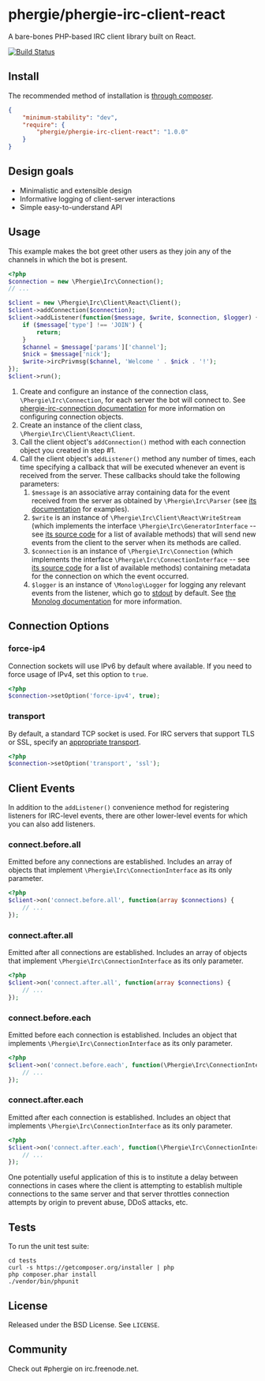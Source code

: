 # phergie/phergie-irc-client-react

A bare-bones PHP-based IRC client library built on React.

[![Build Status](https://secure.travis-ci.org/phergie/phergie-irc-client-react.png?branch=master)](http://travis-ci.org/phergie/phergie-irc-client-react)

## Install

The recommended method of installation is [through composer](http://getcomposer.org).

```JSON
{
    "minimum-stability": "dev",
    "require": {
        "phergie/phergie-irc-client-react": "1.0.0"
    }
}
```

## Design goals

* Minimalistic and extensible design
* Informative logging of client-server interactions
* Simple easy-to-understand API

## Usage

This example makes the bot greet other users as they join any of the channels in which the bot is present.

```php
<?php
$connection = new \Phergie\Irc\Connection();
// ...

$client = new \Phergie\Irc\Client\React\Client();
$client->addConnection($connection);
$client->addListener(function($message, $write, $connection, $logger) {
    if ($message['type'] !== 'JOIN') {
        return;
    }
    $channel = $message['params']['channel'];
    $nick = $message['nick'];
    $write->ircPrivmsg($channel, 'Welcome ' . $nick . '!');
});
$client->run();
```

1. Create and configure an instance of the connection class, `\Phergie\Irc\Connection`, for each server the bot will connect to. See [phergie-irc-connection documentation](https://github.com/phergie/phergie-irc-connection#usage) for more information on configuring connection objects.
2. Create an instance of the client class, `\Phergie\Irc\Client\React\Client`.
3. Call the client object's `addConnection()` method with each connection object you created in step #1.
4. Call the client object's `addListener()` method any number of times, each time specifying a callback that will be executed whenever an event is received from the server. These callbacks should take the following parameters:
   1. `$message` is an associative array containing data for the event received from the server as obtained by `\Phergie\Irc\Parser` (see [its documentation](https://github.com/phergie/phergie-irc-parser#usage) for examples).
   2. `$write` is an instance of `\Phergie\Irc\Client\React\WriteStream` (which implements the interface `\Phergie\Irc\GeneratorInterface` -- see [its source code](https://github.com/phergie/phergie-irc-generator/blob/master/src/Phergie/Irc/GeneratorInterface.php) for a list of available methods) that will send new events from the client to the server when its methods are called.
   3. `$connection` is an instance of `\Phergie\Irc\Connection` (which implements the interface `\Phergie\Irc\ConnectionInterface` -- see [its source code](https://github.com/phergie/phergie-irc-connection/blob/master/src/Phergie/Irc/ConnectionInterface.php) for a list of available methods) containing metadata for the connection on which the event occurred.
   4. `$logger` is an instance of `\Monolog\Logger` for logging any relevant events from the listener, which go to [stdout](http://en.wikipedia.org/wiki/Standard_streams#Standard_output_.28stdout.29) by default. See [the Monolog documentation](https://github.com/Seldaek/monolog#monolog---logging-for-php-53-) for more information.

## Connection Options

### force-ip4

Connection sockets will use IPv6 by default where available. If you need to force usage of IPv4, set this option to `true`.

```php
<?php
$connection->setOption('force-ipv4', true);
```

### transport

By default, a standard TCP socket is used. For IRC servers that support TLS or SSL, specify an [appropriate transport](http://www.php.net/manual/en/transports.inet.php).

```php
<?php
$connection->setOption('transport', 'ssl');
```

## Client Events

In addition to the `addListener()` convenience method for registering listeners for IRC-level events, there are other lower-level events for which you can also add listeners.

### connect.before.all

Emitted before any connections are established. Includes an array of objects that implement `\Phergie\Irc\ConnectionInterface` as its only parameter.

```php
<?php
$client->on('connect.before.all', function(array $connections) {
    // ...
});
```

### connect.after.all

Emitted after all connections are established. Includes an array of objects that implement `\Phergie\Irc\ConnectionInterface` as its only parameter.

```php
<?php
$client->on('connect.after.all', function(array $connections) {
    // ...
});
```

### connect.before.each

Emitted before each connection is established. Includes an object that implements `\Phergie\Irc\ConnectionInterface` as its only parameter.

```php
<?php
$client->on('connect.before.each', function(\Phergie\Irc\ConnectionInterface $connection) {
    // ...
});
```

### connect.after.each

Emitted after each connection is established. Includes an object that implements `\Phergie\Irc\ConnectionInterface` as its only parameter.

```php
<?php
$client->on('connect.after.each', function(\Phergie\Irc\ConnectionInterface $connection) {
    // ...
});
```

One potentially useful application of this is to institute a delay between connections in cases where the client is attempting to establish multiple connections to the same server and that server throttles connection attempts by origin to prevent abuse, DDoS attacks, etc.

## Tests

To run the unit test suite:

```
cd tests
curl -s https://getcomposer.org/installer | php
php composer.phar install
./vendor/bin/phpunit
```

## License

Released under the BSD License. See `LICENSE`.

## Community

Check out #phergie on irc.freenode.net.
